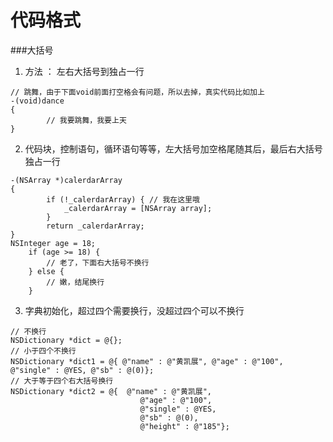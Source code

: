 # 代码格式

###大括号
1. 方法 ： 左右大括号到独占一行
```objc
// 跳舞，由于下面void前面打空格会有问题，所以去掉，真实代码比如加上
-(void)dance
{
        // 我要跳舞，我要上天
}
```
2. 代码块，控制语句，循环语句等等，左大括号加空格尾随其后，最后右大括号独占一行
```objc
-(NSArray *)calerdarArray
{
        if (!_calerdarArray) { // 我在这里哦
            _calerdarArray = [NSArray array];
        }
        return _calerdarArray;
}
NSInteger age = 18;
    if (age >= 18) {
        // 老了，下面右大括号不换行
    } else {
        // 嫩，结尾换行
    }
```
3. 字典初始化，超过四个需要换行，没超过四个可以不换行
```objc
// 不换行
NSDictionary *dict = @{};
// 小于四个不换行
NSDictionary *dict1 = @{ @"name" : @"黄凯展", @"age" : @"100", @"single" : @YES, @"sb" : @(0)};
// 大于等于四个右大括号换行
NSDictionary *dict2 = @{  @"name" : @"黄凯展",
                             @"age" : @"100",
                             @"single" : @YES,
                             @"sb" : @(0),
                             @"height" : @"185"};
```

